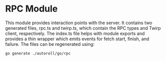 # RPC Module

This module provides interaction points with the server. It contains two
generated files, rpc.ts and twirp.ts, which contain the RPC types and Twirp
client, respectively. The index.ts file helps with module exports and provides
a thin wrapper which emits events for fetch start, finish, and failure. The
files can be regenerated using:

    go generate ./autoroll/go/rpc
